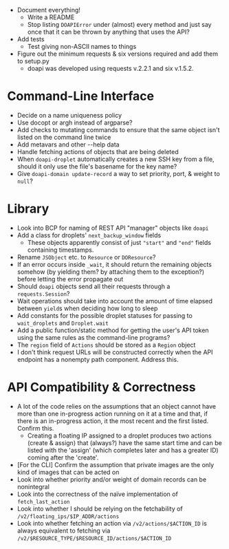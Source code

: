 - Document everything!
    - Write a README
    - Stop listing `DOAPIError` under (almost) every method and just say once
      that it can be thrown by anything that uses the API?
- Add tests
    - Test giving non-ASCII names to things
- Figure out the minimum requests & six versions required and add them to
  setup.py
    - doapi was developed using requests v.2.2.1 and six v.1.5.2.

# Command-Line Interface

- Decide on a name uniqueness policy
- Use docopt or argh instead of argparse?
- Add checks to mutating commands to ensure that the same object isn't listed
  on the command line twice
- Add metavars and other --help data
- Handle fetching actions of objects that are being deleted
- When `doapi-droplet` automatically creates a new SSH key from a file, should
  it only use the file's basename for the key name?
- Give `doapi-domain update-record` a way to set priority, port, & weight to
  `null`?

# Library

- Look into BCP for naming of REST API "manager" objects like `doapi`
- Add a class for droplets' `next_backup_window` fields
    - These objects apparently consist of just `"start"` and `"end"` fields
      containing timestamps.
- Rename `JSObject` etc. to `Resource` or `DOResource`?
- If an error occurs inside `_wait`, it should return the remaining objects
  somehow (by yielding them? by attaching them to the exception?) before
  letting the error propagate out
- Should `doapi` objects send all their requests through a `requests.Session`?
- Wait operations should take into account the amount of time elapsed between
  `yield`s when deciding how long to sleep
- Add constants for the possible droplet statuses for passing to
  `wait_droplets` and `Droplet.wait`
- Add a public function/static method for getting the user's API token using
  the same rules as the command-line programs?
- The `region` field of `Actions` should be stored as a `Region` object
- I don't think request URLs will be constructed correctly when the API
  endpoint has a nonempty path component.  Address this.

# API Compatibility & Correctness

- A lot of the code relies on the assumptions that an object cannot have more
  than one in-progress action running on it at a time and that, if there is an
  in-progress action, it the most recent and the first listed.  Confirm this.
    - Creating a floating IP assigned to a droplet produces two actions (create
      & assign) that (always?) have the same start time and can be listed with
      the 'assign' (which completes later and has a greater ID) coming after
      the 'create'.
- [For the CLI] Confirm the assumption that private images are the only kind of
  images that can be acted on
- Look into whether priority and/or weight of domain records can be nonintegral
- Look into the correctness of the naïve implementation of `fetch_last_action`
- Look into whether I should be relying on the fetchability of
  `/v2/floating_ips/$IP_ADDR/actions`
- Look into whether fetching an action via `/v2/actions/$ACTION_ID` is always
  equivalent to fetching via
  `/v2/$RESOURCE_TYPE/$RESOURCE_ID/actions/$ACTION_ID`
